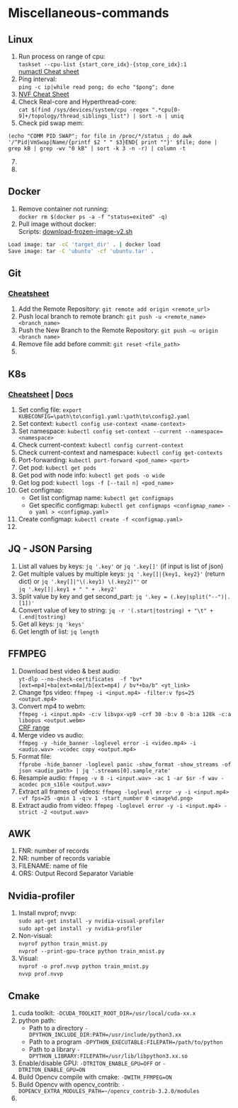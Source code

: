 # Miscellaneous-commands
## Linux
1. Run process on range of cpu: <br />
```taskset --cpu-list {start_core_idx}-{stop_core_idx}:1``` <br />
[numactl Cheat sheet](https://man.freebsd.org/cgi/man.cgi?query=numactl&sektion=1&apropos=0&manpath=FreeBSD+11.2-RELEASE+and+Ports)
2. Ping interval: <br />
```ping -c ip|while read pong; do echo "$pong"; done```
3. [NVF Cheat Sheet](https://access.redhat.com/documentation/pt-br/red_hat_openstack_platform/13/html/ovs-dpdk_end_to_end_troubleshooting_guide/nfv_command_cheatsheet#doc-wrapper)
4. Check Real-core and Hyperthread-core: <br />
```cat $(find /sys/devices/system/cpu -regex ".*cpu[0-9]+/topology/thread_siblings_list") | sort -n | uniq```
5. Check pid swap mem:  <br />
```
(echo "COMM PID SWAP"; for file in /proc/*/status ; do awk '/^Pid|VmSwap|Name/{printf $2 " " $3}END{ print ""}' $file; done | grep kB | grep -wv "0 kB" | sort -k 3 -n -r) | column -t
```
7. 
8. 
## Docker
1. Remove container not running: <br />
```docker rm $(docker ps -a -f "status=exited" -q)```
2. Pull image without docker:  <br />
Scripts: [download-frozen-image-v2.sh](https://raw.githubusercontent.com/moby/moby/master/contrib/download-frozen-image-v2.sh)
```bash download-frozen-image-v2.sh target_dir image[:tag][@digest]
Load image: tar -cC 'target_dir' . | docker load
Save image: tar -C 'ubuntu' -cf 'ubuntu.tar' .
```
## Git
### [Cheatsheet](https://www.freecodecamp.org/news/git-cheat-sheet/)
1. Add the Remote Repository: ```git remote add origin <remote_url>```
2. Push local branch to remote branch: ```git push -u <remote_name> <branch_name>```
3. Push the New Branch to the Remote Repository: ```git push –u origin <branch name>```
4. Remove file add before commit: ```git reset <file_path>```
5. 
## K8s
### [Cheatsheet](https://kubernetes.io/docs/reference/kubectl/cheatsheet/) | [Docs](https://kubernetes.io/docs/reference/generated/kubectl/kubectl-commands#logs)
1. Set config file: ```export KUBECONFIG=\path\to\config1.yaml:\path\to\config2.yaml```
2. Set context: ```kubectl config use-context <name-context>```
3. Set namespace: ```kubectl config set-context --current --namespace=<namespace>```
4. Check current-context: ```kubectl config current-context```
5. Check current-context and namespace: ```kubectl config get-contexts```
6. Port-forwarding: `kubectl port-forward <pod_name> <port>`
7. Get pod: ```kubectl get pods```
8. Get pod with node info: ```kubectl get pods -o wide```
9. Get log pod: ```kubectl logs -f [--tail n] <pod_name>```
10. Get configmap:<br />
    - Get list configmap name: ```kubectl get configmaps```
    - Get specific configmap: ```kubectl get configmaps <configmap_name> -o yaml > <configmap.yaml>```
11. Create configmap: ```kubectl create -f <configmap.yaml>```
12. 
## JQ - JSON Parsing
1. List all values by keys: `jq '.key'` or `jq '.key[]'` (if input is list of json)
2. Get multiple values by multiple keys: `jq '.key[]|{key1, key2}'` (return dict) or `jq '.key[]|"\(.key1) \(.key2)"'` or <br /> `jq '.key[]|.key1 + " " + .key2'`
3. Split value by key and get second_part: `jq '.key = (.key|split("--")|.[1])'`
4. Convert value of key to string: `jq -r '(.start|tostring) + "\t" + (.end|tostring)`
5. Get all keys: `jq 'keys'`
6. Get length of list: `jq length`
## FFMPEG
1. Download best video & best audio: <br />
`yt-dlp --no-check-certificates  -f "bv*[ext=mp4]+ba[ext=m4a]/b[ext=mp4] / bv*+ba/b" <yt_link>`
2. Change fps video: `ffmpeg -i <input.mp4> -filter:v fps=25 <output.mp4>`
3. Convert mp4 to webm: <br />
```ffmpeg -i <input.mp4> -c:v libvpx-vp9 -crf 30 -b:v 0 -b:a 128k -c:a libopus <output.webm>```<br />
[CRF range](https://stackoverflow.com/questions/47510489/ffmpeg-convert-mp4-to-webm-poor-results)
4. Merge video vs audio: <br />`ffmpeg -y -hide_banner -loglevel error -i <video.mp4> -i <audio.wav> -vcodec copy <output.mp4>`
5. Format file: <br />`ffprobe -hide_banner -loglevel panic -show_format -show_streams -of json <audio_path> | jq '.streams[0].sample_rate'`
6. Resample audio: `ffmpeg -v 8 -i <input.wav> -ac 1 -ar $sr -f wav -acodec pcm_s16le <output.wav>`
7. Extract all frames of videos: `ffmpeg -loglevel error -y -i <input.mp4> -vf fps=25 -qmin 1 -q:v 1 -start_number 0 <image%d.png>`
8. Extract audio from video: `ffmpeg -loglevel error -y -i <input.mp4> -strict -2 <output.wav>`
## AWK
1. FNR: number of records
2. NR: number of records variable
3. FILENAME: name of file
4. ORS: Output Record Separator Variable
## Nvidia-profiler
1. Install nvprof; nvvp: <br />
`sudo apt-get install -y nvidia-visual-profiler`<br />
`sudo apt-get install -y nvidia-profiler`<br />
2. Non-visual: <br />
`nvprof python train_mnist.py` <br />
`nvprof --print-gpu-trace python train_mnist.py` <br />
3. Visual: <br />
`nvprof -o prof.nvvp python train_mnist.py` <br />
`nvvp prof.nvvp` <br />
## Cmake
1. cuda toolkit: `-DCUDA_TOOLKIT_ROOT_DIR=/usr/local/cuda-xx.x`
2. python path:
   - Path to a directory `-DPYTHON_INCLUDE_DIR:PATH=/usr/include/python3.xx`
   - Path to a program `-DPYTHON_EXECUTABLE:FILEPATH=/path/to/python`
   - Path to a library `-DPYTHON_LIBRARY:FILEPATH=/usr/lib/libpython3.xx.so`
3. Enable/disable GPU: `-DTRITON_ENABLE_GPU=OFF` or `-DTRITON_ENABLE_GPU=ON`
4. Build Opencv compile with cmake: `-DWITH_FFMPEG=ON`
5. Build Opencv with opencv_contrib: `-DOPENCV_EXTRA_MODULES_PATH=~/opencv_contrib-3.2.0/modules`
6. 
